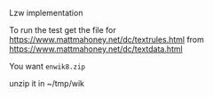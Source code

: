 Lzw implementation

To run the test get the file for https://www.mattmahoney.net/dc/textrules.html
from https://www.mattmahoney.net/dc/textdata.html

You want `enwik8.zip`

unzip it in ~/tmp/wik
